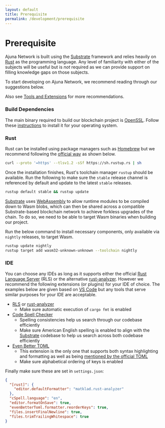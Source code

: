 ```yaml
---
layout: default
title: Prerequisite
permalink: /development/prerequisite
---
```


[homebrew-rust-formula]: https://formulae.brew.sh/formula/rust/
[openssl]: https://www.openssl.org/
[rust]: https://www.rust-lang.org/
[rust-install]: https://www.rust-lang.org/tools/install/
[rust-analyzer]: https://rust-analyzer.github.io/
[rust-language-server]: https://github.com/rust-lang/rls
[substrate]: https://substrate.io/
[substrate-docs-install-build-deps]: https://docs.substrate.io/v3/getting-started/installation/#1-build-dependencies
[toml-wiki-editor-support]: https://github.com/toml-lang/toml/wiki#editor-support
[vscode]: https://code.visualstudio.com/
[vscode-even-better-toml]: https://marketplace.visualstudio.com/items?itemName=tamasfe.even-better-toml
[vscode-rls]: https://marketplace.visualstudio.com/items?itemName=rust-lang.rust
[vscode-rust-analyzer]: https://marketplace.visualstudio.com/items?itemName=matklad.rust-analyzer
[vscode-spell-checker]: https://marketplace.visualstudio.com/items?itemName=streetsidesoftware.code-spell-checker
[web-assembly]: https://webassembly.org/

# Prerequisite

Ajuna Network is built using the [Substrate][substrate] framework and relies heavily on [Rust][rust] as the programming language.
Any level of familiarity with either of the subjects will be useful but is _not_ required as we can provide support on filling knowledge gaps on those subjects.

To start developing on Ajuna Network, we recommend reading through our suggestions below.

Also see [Tools and Extensions](tools-and-extensions.md) for more recommendations.

### Build Dependencies

The main binary required to build our blockchain project is [OpenSSL][openssl].
Follow these [instructions][substrate-docs-install-build-deps] to install it for your operating system.

### Rust

Rust can be installed using package managers such as [Homebrew][homebrew-rust-formula] but we recommend following the [official way][rust-install] as shown below.

```sh
curl --proto '=https' --tlsv1.2 -sSf https://sh.rustup.rs | sh
```

Once the installation finishes, Rust's toolchain manager `rustup` should be available. Run the following to make sure the `stable` release channel is referenced by default and update to the latest `stable` releases.

```sh
rustup default stable && rustup update
```

[Substrate][substrate] uses [WebAssembly][web-assembly] to allow runtime modules to be compiled down to Wasm blobs, which can then be shared across a compatible Substrate-based blockchain network to achieve forkless upgrades of the chain. To do so, we need to be able to target Wasm binaries when building our project.

Run the below command to install necessary components, only available via `nightly` releases, to target Wasm.

```sh
rustup update nightly
rustup target add wasm32-unknown-unknown --toolchain nightly
```

### IDE

You can choose any IDEs as long as it supports either the official [Rust Language Server][rust-language-server] (RLS) or the alternative [rust-analyzer][rust-analyzer].
However we recommend the following extensions (or plugins) for your IDE of choice.
The examples below are given based on [VS Code][vscode] but any tools that serve similar purposes for your IDE are acceptable.

- [RLS][vscode-rls] or [rust-analyzer][vscode-rust-analyzer]
  - Make sure automatic execution of `cargo fmt` is enabled
- [Code Spell Checker][vscode-spell-checker]
  - Spelling consistencies help us search through our codebase efficiently
  - Make sure American English spelling is enabled to align with the [Substrate][substrate] codebase to help us search across both codebase efficiently
- [Even Better TOML][vscode-even-better-toml]
  - This extension is the only one that supports both syntax highlighting and formatting as well as being [mentioned by the official TOML][toml-wiki-editor-support]
  - Make sure alphabetical ordering of keys is enabled

Finally make sure these are set in `settings.json`:

```json
{
  "[rust]": {
    "editor.defaultFormatter": "matklad.rust-analyzer"
  },
  "cSpell.language": "en",
  "editor.formatOnSave": true,
  "evenBetterToml.formatter.reorderKeys": true,
  "files.insertFinalNewline": true,
  "files.trimTrailingWhitespace": true
}
```
